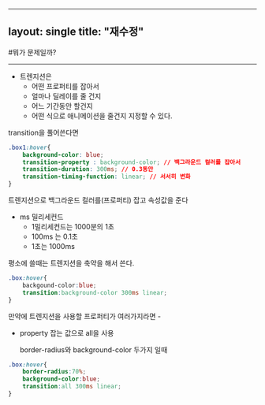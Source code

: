 
---
layout: single
title:  "재수정"
---
#뭐가 문제일까?



---

- 트렌지션은
    - 어떤 프로퍼티를 잡아서
    - 얼마나 딜레이를 줄 건지
    - 어느 기간동안 할건지
    - 어떤 식으로 애니메이션을 줄건지 지정할 수 있다.

transition을 풀어쓴다면 

```css
.box1:hover{
	background-color: blue;
	transition-property : background-color; // 백그라운드 컬러를 잡아서
	transition-duration: 300ms; // 0.3동안
	transition-timing-function: linear; // 서서히 변화
}
```

트렌지션으로 백그라운드 컬러를(프로퍼티) 잡고 속성값을 준다

- ms 밀리세컨드
    - 1밀리세컨드는 1000분의 1초
    - 100ms 는 0.1초
    - 1초는 1000ms

평소에 쓸때는 트렌지션을 축약을 해서 쓴다.

```css
.box:hover{
	backgound-color:blue;
	transition:background-color 300ms linear;
}
```

만약에 트렌지션을 사용할 프로퍼티가 여러가지라면 - 

- property 잡는 값으로 all을 사용
    
    border-radius와 background-color 두가지 일때
    

```css
.box:hover{
	border-radius:70%;
	background-color:blue;
	transition:all 300ms linear;
}
```
